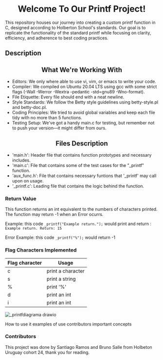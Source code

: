 <h1  align="center"> Welcome To Our Printf Project! </h1>
<p>   This repository houses our journey into creating a custom printf function in C, designed according to Holberton School's standards. Our goal is to replicate the functionality of the standard printf while focusing on clarity, efficiency, and adherence to best coding practices. </p>

<h2>Description</h2>


  
<h2  align="center">What We're Working With</h2>  

- Editors: We only where able to use vi, vim, or emacs to write your code.
- Compiler: We compiled on Ubuntu 20.04 LTS using gcc with some strict flags (-Wall -Werror -Wextra -pedantic -std=gnu89 -Wno-format).
- File Etiquette: Every file should end with a neat newline.
- Style Standards: We follow the Betty style guidelines using betty-style.pl and betty-doc.pl.
- Coding Principles: We tried to avoid global variables and keep each file tidy with no more than 5 functions.
- Testing Setup: We've got a handy main.c for testing, but remember not to push your version—it might differ from ours.

<h2  align="center">Files Description</h2>

- 'main.h': Header file that contains function prototypes and necessary includes.
- 'main.c': File that contains some of the test cases for the "_printf" function.
- 'aux_func.h': File that contains necessary funtions that '_printf' may call upon on usage.
- '_printf.c': Leading file that contains the logic behind the function.
  
<h3> Return Value </h3>

<p>  This function returns an int equivalent to the numbers of characters printed. The function may return -1 when an Error ocurrs.

Example: this code `_printf("Example return.");` would print and return : `Example return. Return: 15`

Error Example: this code `_printf("%");` would return -1 </p>

<h3> Flag Characters Implemented </h3>

| Flag character | Usage |
| ----------- | ----------- |
| c | print a character |
| s | print a string |
| % | print '%' |
| d | print an int |
| i | print an int |

![_printfdiagrama drawio](https://github.com/user-attachments/assets/701b017c-d863-4925-bc56-40ed6a8e9fb4)


How to use it
examples of use
contributors
important concepts

<h3> Contributors </h3>
<p>This project was done by Santiago Ramos and Bruno Salle from Holbeton Uruguay cohort 24, thank you for reading. </p>
